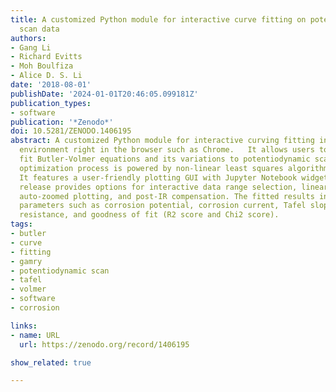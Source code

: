 ```yaml
---
title: A customized Python module for interactive curve fitting on potentiodynamic
  scan data
authors:
- Gang Li
- Richard Evitts
- Moh Boulfiza
- Alice D. S. Li
date: '2018-08-01'
publishDate: '2024-01-01T20:46:05.099181Z'
publication_types:
- software
publication: '*Zenodo*'
doi: 10.5281/ZENODO.1406195
abstract: A customized Python module for interactive curving fitting in Jupyter Notebook
  environment right in the browser such as Chrome.   It allows users to interactively
  fit Butler-Volmer equations and its variations to potentiodynamic scan curves. The
  optimization process is powered by non-linear least squares algorithms from Scipy.
  It features a user-friendly plotting GUI with Jupyter Notebook widgets. This current
  release provides options for interactive data range selection, linear/log axis switching,
  auto-zoomed plotting, and post-IR compensation. The fitted results include corrosion
  parameters such as corrosion potential, corrosion current, Tafel slopes, polarization
  resistance, and goodness of fit (R2 score and Chi2 score).
tags:
- butler
- curve
- fitting
- gamry
- potentiodynamic scan
- tafel
- volmer
- software
- corrosion

links:
- name: URL
  url: https://zenodo.org/record/1406195

show_related: true

---
```

